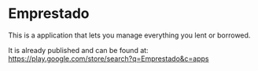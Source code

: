 Emprestado
==========

This is a application that lets you manage everything you lent or borrowed.

It is already published and can be found at: https://play.google.com/store/search?q=Emprestado&c=apps
